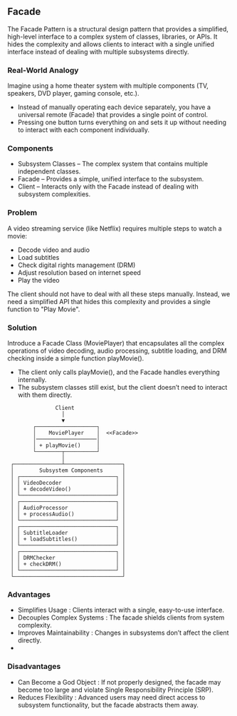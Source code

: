 ## Facade

The Facade Pattern is a structural design pattern that provides a simplified, high-level interface to a complex system of classes, libraries, or APIs. It hides the complexity and allows clients to interact with a single unified interface instead of dealing with multiple subsystems directly.

### Real-World Analogy

Imagine using a home theater system with multiple components (TV, speakers, DVD player, gaming console, etc.).

- Instead of manually operating each device separately, you have a universal remote (Facade) that provides a single point of control.
- Pressing one button turns everything on and sets it up without needing to interact with each component individually.

### Components
- Subsystem Classes – The complex system that contains multiple independent classes.
- Facade – Provides a simple, unified interface to the subsystem.
- Client – Interacts only with the Facade instead of dealing with subsystem complexities.

### Problem
A video streaming service (like Netflix) requires multiple steps to watch a movie:

- Decode video and audio
- Load subtitles
- Check digital rights management (DRM)
- Adjust resolution based on internet speed
- Play the video

The client should not have to deal with all these steps manually. Instead, we need a simplified API that hides this complexity and provides a single function to "Play Movie".

### Solution
Introduce a Facade Class (MoviePlayer) that encapsulates all the complex operations of video decoding, audio processing, subtitle loading, and DRM checking inside a simple function playMovie().

- The client only calls playMovie(), and the Facade handles everything internally.
- The subsystem classes still exist, but the client doesn’t need to interact with them directly.

```
               Client
                 │
                 ▼
        ┌───────────────────┐
        │    MoviePlayer    │  <<Facade>>
        │───────────────────│
        │ + playMovie()     │
        └────────┬──────────┘
                 │
 ┌───────────────┴──────────────────┐
 │        Subsystem Components      │
 │ ┌──────────────────────────────┐ │
 │ │ VideoDecoder                 │ │
 │ │ + decodeVideo()              │ │
 │ └──────────────────────────────┘ │
 │ ┌──────────────────────────────┐ │
 │ │ AudioProcessor               │ │
 │ │ + processAudio()             │ │
 │ └──────────────────────────────┘ │
 │ ┌──────────────────────────────┐ │
 │ │ SubtitleLoader               │ │
 │ │ + loadSubtitles()            │ │
 │ └──────────────────────────────┘ │
 │ ┌──────────────────────────────┐ │
 │ │ DRMChecker                   │ │
 │ │ + checkDRM()                 │ │
 │ └──────────────────────────────┘ │
 └──────────────────────────────────┘

```

### Advantages
- Simplifies Usage : Clients interact with a single, easy-to-use interface.
- Decouples Complex Systems : The facade shields clients from system complexity.
-  Improves Maintainability : Changes in subsystems don’t affect the client directly.
-  

### Disadvantages
- Can Become a God Object : If not properly designed, the facade may become too large and violate Single Responsibility Principle (SRP).
- Reduces Flexibility : Advanced users may need direct access to subsystem functionality, but the facade abstracts them away.